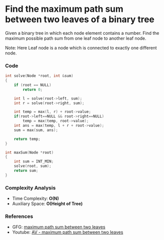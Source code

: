 # Find the maximum path sum between two leaves of a binary tree

Given a binary tree in which each node element contains a number. Find the maximum possible path sum from one leaf node to another leaf node.

Note: Here Leaf node is a node which is connected to exactly one different node.

### Code

```cpp
int solve(Node *root, int &sum)
{
    if (root == NULL)
        return 0;

    int l = solve(root->left, sum);
    int r = solve(root->right, sum);

    int temp = max(l, r) + root->value;
    if(root->left==NULL && root->right==NULL)
        temp = max(temp, root->value);
    int ans = max(temp, l + r + root->value);
    sum = max(sum, ans);

    return temp;
}

int maxSum(Node *root)
{
    int sum = INT_MIN;
    solve(root, sum);
    return sum;
}
```

### Complexity Analysis

- Time Complexity: **O(N)**
- Auxiliary Space: **O(Height of Tree)**

### References

- GFG: [maximum path sum between two leaves](https://www.geeksforgeeks.org/find-maximum-path-sum-two-leaves-binary-tree/)
- Youtube: [AV - maximum path sum between two leaves](https://www.youtube.com/watch?v=ArNyupe-XH0&list=PL_z_8CaSLPWekqhdCPmFohncHwz8TY2Go&index=49)
